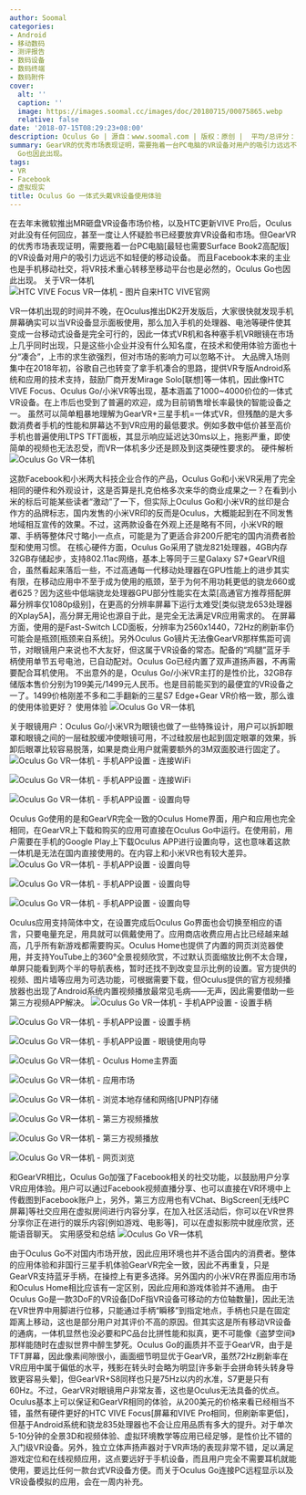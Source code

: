 ```yaml
---
author: Soomal
categories:
- Android
- 移动数码
- 测评报告
- 数码设备
- 数码终端
- 数码附件
cover:
  alt: ''
  caption: ''
  image: https://images.soomal.cc/images/doc/20180715/00075865.webp
  relative: false
date: '2018-07-15T08:29:23+08:00'
description: Oculus Go | 源自：www.soomal.com | 版权：原创 |  平均/总评分：10.00/100
summary: GearVR的优秀市场表现证明，需要拖着一台PC电脑的VR设备对用户的吸引力远远不如轻便的移动设备。而且Facebook本来的主业也是手机移动社交，将VR技术重心转移至移动平台也是必然的，Oculus
  Go也因此出现。
tags:
- VR
- Facebook
- 虚拟现实
title: Oculus Go 一体式头戴VR设备使用体验
---
```


在去年末微软推出MR砸盘VR设备市场价格，以及HTC更新VIVE Pro后，Oculus对此没有任何回应，甚至一度让人怀疑脸书已经要放弃VR设备和市场。但GearVR的优秀市场表现证明，需要拖着一台PC电脑[最轻也需要Surface Book2高配版]的VR设备对用户的吸引力远远不如轻便的移动设备。
而且Facebook本来的主业也是手机移动社交，将VR技术重心转移至移动平台也是必然的，Oculus Go也因此出现。
关于VR一体机
![HTC VIVE Focus VR一体机 - 图片自来HTC VIVE官网](https://images.soomal.cc/images/doc/20180624/00075604.webp)




VR一体机出现的时间并不晚，在Oculus推出DK2开发版后，大家很快就发现手机屏幕确实可以当VR设备显示面板使用，那么加入手机的处理器、电池等硬件使其变成一台移动式设备是完全可行的，因此一体式VR机和各种塞手机VR眼镜在市场上几乎同时出现，只是这些小企业并没有什么知名度，在技术和使用体验方面也十分“凑合”，上市的求生欲强烈，但对市场的影响力可以忽略不计。
大品牌入场则集中在2018年初，谷歌自己也转变了拿手机凑合的思路，提供VR专版Android系统和应用的技术支持，鼓励厂商开发Mirage Solo[联想]等一体机，因此像HTC VIVE Focus、Oculus Go/小米VR等出现，基本涵盖了1000~4000价位的一体式VR设备。在上市后也受到了普遍的欢迎，成为目前销售增长率最快的智能设备之一。
虽然可以简单粗暴地理解为GearVR+三星手机=一体式VR，但残酷的是大多数消费者手机的性能和屏幕达不到VR应用的最低要求。例如多数中低价甚至高价手机也普遍使用LTPS TFT面板，其显示响应延迟达30ms以上，拖影严重，即使简单的视频也无法忍受，而VR一体机多少还是顾及到这类硬性要求的。
硬件解析
![Oculus Go VR一体机](https://images.soomal.cc/images/doc/20180702/00075715.webp)




这款Facebook和小米两大科技企业合作的产品，Oculus Go和小米VR采用了完全相同的硬件和外观设计，这是否算是扎克伯格多次来华的商业成果之一？在看到小米的标后可能某些读者“激动”了一下，但实际上Oculus Go和小米VR的丝印是合作方的品牌标志，国内发售的小米VR印的反而是Oculus，大概能起到在不同发售地域相互宣传的效果。不过，这两款设备在外观上还是略有不同，小米VR的眼罩、手柄等整体尺寸略小一点点，可能是为了更适合非200斤肥宅的国内消费者脸型和使用习惯。
在核心硬件方面，Oculus Go采用了骁龙821处理器，4GB内存32GB存储起步，支持802.11ac网络，基本上等同于三星Galaxy S7+GearVR组合，虽然看起来落后一些，不过高通每一代移动处理器在GPU性能上的进步其实有限，在移动应用中不至于成为使用的瓶颈，至于为何不用功耗更低的骁龙660或者625？因为这些中低端骁龙处理器GPU部分性能实在太菜[高通官方推荐搭配屏幕分辨率仅1080p级别]，在更高的分辨率屏幕下运行太难受[类似骁龙653处理器的Xplay5A]，高分屏无用论也源自于此，是完全无法满足VR应用需求的。
在屏幕方面，使用的是Fast-Switch LCD面板，分辨率为2560x1440，72Hz的刷新率仍可能会是瓶颈[瓶颈来自系统]。另外Oculus Go镜片无法像GearVR那样焦距可调节，对眼镜用户来说也不大友好，但这属于VR设备的常态。配备的“鸡腿”蓝牙手柄使用单节五号电池，已自动配对。Oculus Go已经内置了双声道扬声器，不再需要配合耳机使用。
不出意外的是，Oculus Go/小米VR主打的是性价比，32GB存储版本售价分别为199美元/1499元人民币。也是目前能买到的最便宜的VR设备之一了。1499价格刚差不多和二手翻新的三星S7 Edge+Gear VR价格一致，那么谁的使用体验更好？
使用体验
![Oculus Go VR一体机](https://images.soomal.cc/images/doc/20180702/00075733.webp)




关于眼镜用户：Oculus Go/小米VR为眼镜也做了一些特殊设计，用户可以拆卸眼罩和眼镜之间的一层硅胶缓冲使眼镜可用，不过硅胶层也起到固定眼罩的效果，拆卸后眼罩比较容易脱落，如果是商业用户就需要额外的3M双面胶进行固定了。
![Oculus Go VR一体机 - 手机APP设置 - 连接WiFi](https://images.soomal.cc/images/doc/20180715/00075850_01.webp)




![Oculus Go VR一体机 - 手机APP设置 - 连接WiFi](https://images.soomal.cc/images/doc/20180715/00075851_01.webp)




![Oculus Go VR一体机 - 手机APP设置 - 设置向导](https://images.soomal.cc/images/doc/20180715/00075852_01.webp)




Oculus Go使用的是和GearVR完全一致的Oculus Home界面，用户和应用也完全相同，在GearVR上下载和购买的应用可直接在Oculus Go中运行。在使用前，用户需要在手机的Google Play上下载Oculus APP进行设置向导，这也意味着这款一体机是无法在国内直接使用的。在内容上和小米VR也有较大差异。
![Oculus Go VR一体机 - 手机APP设置 - 设置向导](https://images.soomal.cc/images/doc/20180715/00075853_01.webp)




![Oculus Go VR一体机 - 手机APP设置 - 设置向导](https://images.soomal.cc/images/doc/20180715/00075854_01.webp)




![Oculus Go VR一体机 - 手机APP设置 - 设置向导](https://images.soomal.cc/images/doc/20180715/00075855_01.webp)




Oculus应用支持简体中文，在设置完成后Oculus Go界面也会切换至相应的语言，只要电量充足，用具就可以佩戴使用了。应用商店收费应用占比已经越来越高，几乎所有新游戏都需要购买。Oculus Home也提供了内置的网页浏览器使用，并支持YouTube上的360°全景视频欣赏，不过默认页面缩放比例不太合理，单屏只能看到两个半的导航表格，暂时还找不到改变显示比例的设置。官方提供的视频、图片墙等应用为可选功能，可根据需要下载，但Oculus提供的官方视频播放器也出现了Android系统内置视频播放最常见毛病――无声，因此需要借助一些第三方视频APP解决。
![Oculus Go VR一体机 - 手机APP设置 - 设置手柄](https://images.soomal.cc/images/doc/20180715/00075856_01.webp)




![Oculus Go VR一体机 - 手机APP设置 - 设置手柄](https://images.soomal.cc/images/doc/20180715/00075857_01.webp)




![Oculus Go VR一体机 - 手机APP设置 - 眼镜使用向导](https://images.soomal.cc/images/doc/20180715/00075858_01.webp)




![Oculus Go VR一体机 - Oculus Home主界面](https://images.soomal.cc/images/doc/20180715/00075859_01.webp)




![Oculus Go VR一体机 - 应用市场](https://images.soomal.cc/images/doc/20180715/00075860_01.webp)




![Oculus Go VR一体机 - 浏览本地存储和网络[UPNP]存储](https://images.soomal.cc/images/doc/20180715/00075861_01.webp)




![Oculus Go VR一体机 - 第三方视频播放](https://images.soomal.cc/images/doc/20180715/00075862_01.webp)




![Oculus Go VR一体机 - 第三方视频播放](https://images.soomal.cc/images/doc/20180715/00075863_01.webp)




![Oculus Go VR一体机 - 网页浏览](https://images.soomal.cc/images/doc/20180715/00075864_01.webp)




和GearVR相比，Oculus Go加强了Facebook相关的社交功能，以鼓励用户分享VR应用体验。用户可以通过Facebook视频直播分享、也可以直接在VR环境中上传截图到Facebook账户上，另外，第三方应用也有VChat、BigScreen[无线PC屏幕]等社交应用在虚拟房间进行内容分享，在加入社区活动后，你可以在VR世界分享你正在进行的娱乐内容[例如游戏、电影等]，可以在虚拟影院中就座欣赏，还能语音聊天。
实用感受和总结
![Oculus Go VR一体机](https://images.soomal.cc/images/doc/20180702/00075734.webp)




由于Oculus Go不对国内市场开放，因此应用环境也并不适合国内的消费者。整体的应用体验和非国行三星手机体验GearVR完全一致，因此不再重复，只是GearVR支持蓝牙手柄，在操控上有更多选择。另外国内的小米VR在界面应用市场和Oculus Home相比应该有一定区别，因此应用和游戏体验并不通用。
由于Oculus Go是一款3DoF的VR设备[DoF指VR设备可移动的方位轴数量]，因此无法在VR世界中用脚进行位移，只能通过手柄“瞬移”到指定地点，手柄也只是在固定距离上移动，这也是部分用户对其评价不高的原因。但其实这是所有移动VR设备的通病，一体机显然也没必要和PC品台比拼性能和拟真，更不可能像《盗梦空间》那样能随时在虚拟世界中醉生梦死。Oculus Go的画质并不亚于GearVR，由于是TFT屏幕，因此像素间隙很小，画面细节明显优于GearVR，虽然72Hz刷新率在VR应用中属于偏低的水平，残影在转头时会略为明显[许多新手会拼命转头转身导致更容易头晕]，但GearVR+S8同样也只是75Hz以内的水准，S7更是只有60Hz。不过，GearVR对眼镜用户非常友善，这也是Oculus无法具备的优点。
Oculus基本上可以保证和GearVR相同的体验，从200美元的价格来看已经相当不错，虽然有硬件更好的HTC VIVE Focus[屏幕和VIVE Pro相同，但刷新率更低]，但基于Android系统和骁龙835处理器也不会让应用品质有多大的提升。对于单次5-10分钟的全景3D和视频体验、虚拟环境教学等应用已经足够，是性价比不错的入门级VR设备。另外，独立立体声扬声器对于VR声场的表现非常不错，足以满足游戏定位和在线视频应用，这点要远好于手机设备，而且用户完全不需要耳机就能使用，要远比任何一款台式VR设备方便。而关于Oculus Go连接PC远程显示以及VR设备模拟的应用，会在一周内补充。